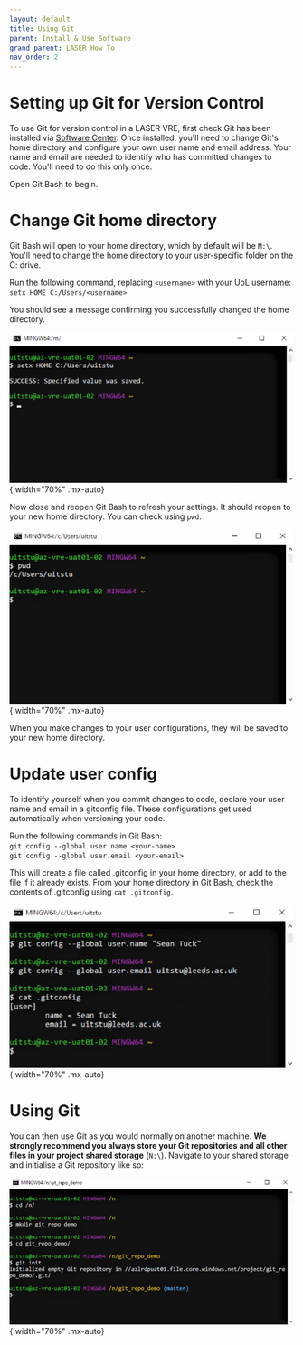 ```yaml
---
layout: default
title: Using Git
parent: Install & Use Software
grand_parent: LASER How To
nav_order: 2
---
```


# Setting up Git for Version Control

To use Git for version control in a LASER VRE, first check Git has been installed via [Software Center](./index.html). Once installed, you'll need to change Git's home directory and configure your own user name and email address. Your name and email are needed to identify who has committed changes to code. You'll need to do this only once.

Open Git Bash to begin.

# Change Git home directory

Git Bash will open to your home directory, which by default will be `M:\`. You'll need to change the home directory to your user-specific folder on the C: drive.

Run the following command, replacing `<username>` with your UoL username:<br>
`setx HOME C:/Users/<username>`

You should see a message confirming you successfully changed the home directory.

![](../../../images/git_setup/02_set_home_path.PNG){:width="70%" .mx-auto}

Now close and reopen Git Bash to refresh your settings. It should reopen to your new home directory. You can check using `pwd`.

![](../../../images/git_setup/03_check_home_path.PNG){:width="70%" .mx-auto}

When you make changes to your user configurations, they will be saved to your new home directory.

# Update user config

To identify yourself when you commit changes to code, declare your user name and email in a gitconfig file. These configurations get used automatically when versioning your code.

Run the following commands in Git Bash:<br>
`git config --global user.name <your-name>`<br>
`git config --global user.email <your-email>`

This will create a file called .gitconfig in your home directory, or add to the file if it already exists. From your home directory in Git Bash, check the contents of .gitconfig using `cat .gitconfig`.

![](../../../images/git_setup/04_set_user_config.PNG){:width="70%" .mx-auto}

# Using Git

You can then use Git as you would normally on another machine. **We strongly recommend you always store your Git repositories and all other files in your project shared storage** (`N:\`). Navigate to your shared storage and initialise a Git repository like so:

![](../../../images/git_setup/05_git_init.PNG){:width="70%" .mx-auto}
